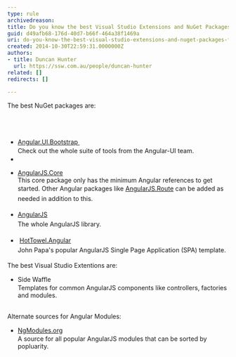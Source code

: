 ```yaml
---
type: rule
archivedreason: 
title: Do you know the best Visual Studio Extensions and NuGet Packages for AngularJS?
guid: d49afb68-176d-40d7-b66f-464a38f1469a
uri: do-you-know-the-best-visual-studio-extensions-and-nuget-packages-for-angularjs
created: 2014-10-30T22:59:31.0000000Z
authors:
- title: Duncan Hunter
  url: https://ssw.com.au/people/duncan-hunter
related: []
redirects: []

---
```



<p><span style="line-height&#58;20.7999992370605px;">​​​​</span>The best NuGet packages are&#58;​​</p>
<br><excerpt class='endintro'></excerpt><br>
<p></p><p></p><ul><li><a href="http&#58;//www.nuget.org/packages/Angular.UI.Bootstrap/" style="line-height&#58;20px;background-color&#58;initial;">Angular.UI.Bootstrap&#160;</a>​​​<br><span style="line-height&#58;20px;background-color&#58;initial;">Check out the whole&#160;suite of tools from the <a>Angular-UI​</a> team.</span></li><li><span style="line-height&#58;20px;"></span></li><li><p><a href="http&#58;//www.nuget.org/packages/AngularJS.Core/">AngularJS.Core</a><br>This&#160;core package only has the minimum Angular references to get started. Other Angular packages like <a href="https&#58;//www.nuget.org/packages/AngularJS.Route/">AngularJS.Route</a><span style="line-height&#58;1.6;background-color&#58;initial;">​ can be added as needed in addition to this.​</span></p></li><li><p><a href="http&#58;//www.nuget.org/packages/angularjs" style="line-height&#58;1.6;background-color&#58;initial;">AngularJS</a><span style="line-height&#58;1.6;background-color&#58;initial;">&#160;<br>The whole AngularJS library​.​</span></p></li><li><p><span style="line-height&#58;1.6;background-color&#58;initial;"><span style="line-height&#58;1.6;background-color&#58;initial;">&#160;</span><a href="http&#58;//www.nuget.org/packages/HotTowel.Angular/" style="line-height&#58;1.6;background-color&#58;initial;">HotTowel.Angular</a><span style="line-height&#58;1.6;background-color&#58;initial;">&#160;</span>​<br>John Papa's popular AngularJS Single Page Application (SPA) template.</span></p></li></ul><div>The best Visual Studio Extentions are&#58;<br><ul><li><span style="line-height&#58;20px;">​</span><span style="line-height&#58;20px;">Side Waffle<br>Templates for common AngularJS components like controllers, factories and modules.</span></li></ul><div><br></div><div>Alternate sources for Angular Modules&#58;<br><ul><li><span style="line-height&#58;20px;">​​<a href="http&#58;//ngmodules.org/">NgModules.org</a><br>A source for all popular AngularJS&#160;modules that can be sorted by popluarity.</span></li></ul><br></div></div>



